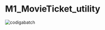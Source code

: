 # M1_MovieTicket_utility


![codigabatch](https://user-images.githubusercontent.com/46933088/153588933-98a74b22-52cc-443d-bf4c-81dc09d512ae.svg)


